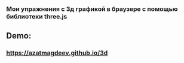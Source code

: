### Мои упражнения с 3д графикой в браузере с помощью библиотеки three.js
## Demo:
### https://azatmagdeev.github.io/3d